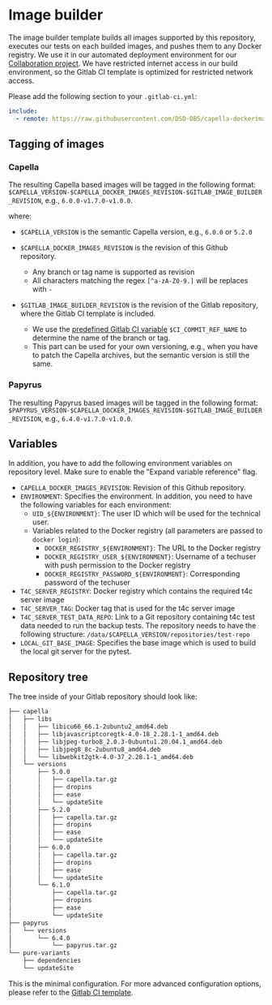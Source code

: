 <!--
 ~ SPDX-FileCopyrightText: Copyright DB Netz AG and the capella-collab-manager contributors
 ~ SPDX-License-Identifier: Apache-2.0
 -->

# Image builder

The image builder template builds all images supported by this repository, executes our
tests on each builded images, and pushes them to any Docker registry. We use it in our
automated deployment environment for our [Collaboration project](https://github.com/DSD-DBS/capella-collab-manager).
We have restricted internet access in our build environment,
so the Gitlab CI template is optimized for restricted network access.

Please add the following section to your `.gitlab-ci.yml`:

```yaml
include:
  - remote: https://raw.githubusercontent.com/DSD-DBS/capella-dockerimages/${CAPELLA_DOCKER_IMAGES_REVISION}/ci-templates/gitlab/image-builder.yml
```

## Tagging of images

### Capella

The resulting Capella based images will be tagged in the following format:
`$CAPELLA_VERSION-$CAPELLA_DOCKER_IMAGES_REVISION-$GITLAB_IMAGE_BUILDER_REVISION`, e.g., `6.0.0-v1.7.0-v1.0.0`.

where:

- `$CAPELLA_VERSION` is the semantic Capella version, e.g., `6.0.0` or `5.2.0`
- `$CAPELLA_DOCKER_IMAGES_REVISION` is the revision of this Github repository.

  - Any branch or tag name is supported as revision
  - All characters matching the regex `[^a-zA-Z0-9.]` will be replaces with `-`

- `$GITLAB_IMAGE_BUILDER_REVISION` is the revision of the Gitlab repository, where the Gitlab CI template is included.

  - We use the [predefined Gitlab CI variable](https://docs.gitlab.com/ee/ci/variables/predefined_variables.html) `$CI_COMMIT_REF_NAME` to determine the name of the branch or tag.
  - This part can be used for your own versioning, e.g., when you have to patch the Capella archives, but the semantic version is still the same.

### Papyrus

The resulting Papyrus based images will be tagged in the following format:
`$PAPYRUS_VERSION-$CAPELLA_DOCKER_IMAGES_REVISION-$GITLAB_IMAGE_BUILDER_REVISION`, e.g., `6.4.0-v1.7.0-v1.0.0`.

## Variables

In addition, you have to add the following environment variables on repository level.
Make sure to enable the "Expand variable reference" flag.

- `CAPELLA_DOCKER_IMAGES_REVISION`: Revision of this Github repository.
- `ENVIRONMENT`: Specifies the environment. In addition, you need to have the following variables for each environment:
  - `UID_${ENVIRONMENT}`: The user ID which will be used for the technical user.
  - Variables related to the Docker registry (all parameters are passed to `docker login`):
    - `DOCKER_REGISTRY_${ENVIRONMENT}`: The URL to the Docker registry
    - `DOCKER_REGISTRY_USER_${ENVIRONMENT}`: Username of a techuser with push permission to the Docker registry
    - `DOCKER_REGISTRY_PASSWORD_${ENVIRONMENT}`: Corresponding password of the techuser
- `T4C_SERVER_REGISTRY`: Docker registry which contains the required t4c server image
- `T4C_SERVER_TAG`: Docker tag that is used for the t4c server image
- `T4C_SERVER_TEST_DATA_REPO`: Link to a Git repository containing t4c test data needed to run the backup tests.
  The repository needs to have the following structure: `/data/$CAPELLA_VERSION/repositories/test-repo`
- `LOCAL_GIT_BASE_IMAGE`: Specifies the base image which is used to build the local git server for the pytest.

## Repository tree

The tree inside of your Gitlab repository should look like:

```zsh
├── capella
│   ├── libs
│   │   ├── libicu66_66.1-2ubuntu2_amd64.deb
│   │   ├── libjavascriptcoregtk-4.0-18_2.28.1-1_amd64.deb
│   │   ├── libjpeg-turbo8_2.0.3-0ubuntu1.20.04.1_amd64.deb
│   │   ├── libjpeg8_8c-2ubuntu8_amd64.deb
│   │   └── libwebkit2gtk-4.0-37_2.28.1-1_amd64.deb
│   └── versions
│       ├── 5.0.0
│       │   ├── capella.tar.gz
│       │   ├── dropins
│       │   ├── ease
│       │   └── updateSite
│       ├── 5.2.0
│       │   ├── capella.tar.gz
│       │   ├── dropins
│       │   ├── ease
│       │   └── updateSite
│       ├── 6.0.0
│       │   ├── capella.tar.gz
│       │   ├── dropins
│       │   ├── ease
│       │   └── updateSite
│       └── 6.1.0
│           ├── capella.tar.gz
│           ├── dropins
│           ├── ease
│           └── updateSite
├── papyrus
│   └── versions
│       └── 6.4.0
│           └── papyrus.tar.gz
└── pure-variants
    ├── dependencies
    └── updateSite
```

This is the minimal configuration. For more advanced configuration options,
please refer to the [Gitlab CI template](https://github.com/DSD-DBS/capella-dockerimages/blob/main/ci-templates/gitlab/image-builder.yml).
